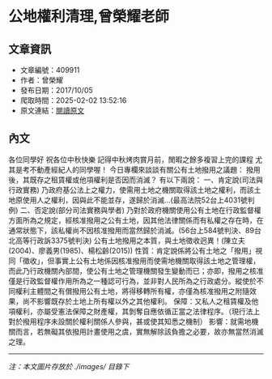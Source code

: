 # 公地權利清理,曾榮耀老師

## 文章資訊
- 文章編號：409911
- 作者：曾榮耀
- 發布日期：2017/10/05
- 爬取時間：2025-02-02 13:52:16
- 原文連結：[閱讀原文](https://real-estate.get.com.tw/Columns/detail.aspx?no=409911)

## 內文
各位同學好
祝各位中秋快樂
記得中秋烤肉賞月前，閒暇之餘多複習上完的課程
尤其是考不動產經紀人的同學喔！
今日專欄來談談有關公有土地撥用之議題：
撥用後，其既存之租賃權或他項權利是否因而消滅？
有以下兩說：
一、肯定說(司法與行政實務)
乃政府基公法上之權力，使需用土地之機關取得該土地之權利，而該土地原使用人之權利，因與此不能並存，遂歸於消滅…(最高法院52台上4031號判例)
二、否定說(部分司法實務與學者)
乃對於政府機關使用公有土地在行政監督權方面所為之規定，經核准撥用之公有土地，因其他法律關係而有私權之存在時，在通常狀態下，該私權尚不因核准撥用而當然歸於消滅。(56台上584號判決、89台北高等行政訴3375號判決)
公有土地撥用之本質，與土地徵收迥異！(陳立夫(2004)、廖義男(1985)、楊松齡(2015))
性質：肯定說係將公有土地之「撥用」視同「徵收」，但事實上公有土地係因核准撥用而使需地機關取得該土地之管理權，而此乃行政機關內部間，使公有土地之管理機關發生變動而已；亦即，撥用之核准僅是行政監督權作用所為之一種認可行為，並非對人民所為之行政處分。縱使於不同權利主體間之有償撥用公有土地，將得移轉所有權，亦僅為核准撥用之附隨效果，尚不影響既存於土地上所有權以外之其他權利。
保障：又私人之租賃權及他項權利，亦屬受憲法保障之財產權，其剝奪自應依循正當之法律程序。（現行法上對於撥用程序未設關於權利關係人參與，甚或使其知悉之機制）
影響：就需地機關而言，若無礙其依撥用計畫使用之虞，實無解除該負擔之必要，故亦無當然消滅之理。

---
*注：本文圖片存放於 ./images/ 目錄下*
